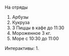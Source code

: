 На отряды
1. Арбузы
2. Кукруза
3. 3 Пиццы в кафе до 11:30
4. Мороженное 3 кг.
5. Море с 10:30 до 11:00

Интерактивы:
1. 
